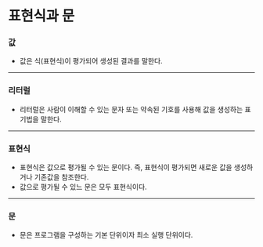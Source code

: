 # 표현식과 문

### 값
- 값은 식(표현식)이 평가되어 생성된 결과를 말한다.
***

### 리터럴
- 리터럴은 사람이 이해할 수 있는 문자 또는 약속된 기호를 사용해 값을 생성하는 표기법을 말한다.
***

### 표현식
- 표현식은 값으로 평가될 수 있는 문이다. 즉, 표현식이 평가되면 새로운 값을 생성하거나 기존값을 참조한다.
- 값으로 평가될 수 있느 문은 모두 표현식이다.
***

### 문
- 문은 프로그램을 구성하는 기본 단위이자 최소 실행 단위이다.

